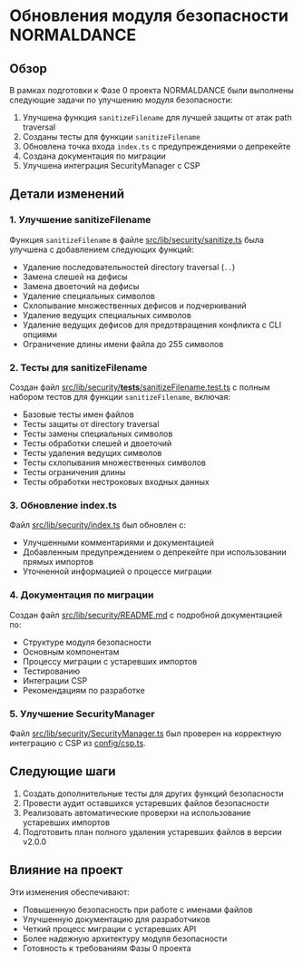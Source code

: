# Обновления модуля безопасности NORMALDANCE

## Обзор

В рамках подготовки к Фазе 0 проекта NORMALDANCE были выполнены следующие задачи по улучшению модуля безопасности:

1. Улучшена функция `sanitizeFilename` для лучшей защиты от атак path traversal
2. Созданы тесты для функции `sanitizeFilename`
3. Обновлена точка входа `index.ts` с предупреждениями о депрекейте
4. Создана документация по миграции
5. Улучшена интеграция SecurityManager с CSP

## Детали изменений

### 1. Улучшение sanitizeFilename

Функция `sanitizeFilename` в файле [src/lib/security/sanitize.ts](file:///c%3A/Users/AENDY/Desktop/NOR%20DANCE%20all%20time/NORMALDANCE%200.1.1/src/lib/security/sanitize.ts) была улучшена с добавлением следующих функций:

- Удаление последовательностей directory traversal (`..`)
- Замена слешей на дефисы
- Замена двоеточий на дефисы
- Удаление специальных символов
- Схлопывание множественных дефисов и подчеркиваний
- Удаление ведущих специальных символов
- Удаление ведущих дефисов для предотвращения конфликта с CLI опциями
- Ограничение длины имени файла до 255 символов

### 2. Тесты для sanitizeFilename

Создан файл [src/lib/security/__tests__/sanitizeFilename.test.ts](file:///c%3A/Users/AENDY/Desktop/NOR%20DANCE%20all%20time/NORMALDANCE%200.1.1/src/lib/security/__tests__/sanitizeFilename.test.ts) с полным набором тестов для функции `sanitizeFilename`, включая:

- Базовые тесты имен файлов
- Тесты защиты от directory traversal
- Тесты замены специальных символов
- Тесты обработки слешей и двоеточий
- Тесты удаления ведущих символов
- Тесты схлопывания множественных символов
- Тесты ограничения длины
- Тесты обработки нестроковых входных данных

### 3. Обновление index.ts

Файл [src/lib/security/index.ts](file:///c%3A/Users/AENDY/Desktop/NOR%20DANCE%20all%20time/NORMALDANCE%200.1.1/src/lib/security/index.ts) был обновлен с:

- Улучшенными комментариями и документацией
- Добавленным предупреждением о депрекейте при использовании прямых импортов
- Уточненной информацией о процессе миграции

### 4. Документация по миграции

Создан файл [src/lib/security/README.md](file:///c%3A/Users/AENDY/Desktop/NOR%20DANCE%20all%20time/NORMALDANCE%200.1.1/src/lib/security/README.md) с подробной документацией по:

- Структуре модуля безопасности
- Основным компонентам
- Процессу миграции с устаревших импортов
- Тестированию
- Интеграции CSP
- Рекомендациям по разработке

### 5. Улучшение SecurityManager

Файл [src/lib/security/SecurityManager.ts](file:///c%3A/Users/AENDY/Desktop/NOR%20DANCE%20all%20time/NORMALDANCE%200.1.1/src/lib/security/SecurityManager.ts) был проверен на корректную интеграцию с CSP из [config/csp.ts](file:///c%3A/Users/AENDY/Desktop/NOR%20DANCE%20all%20time/NORMALDANCE%200.1.1/config/csp.ts).

## Следующие шаги

1. Создать дополнительные тесты для других функций безопасности
2. Провести аудит оставшихся устаревших файлов безопасности
3. Реализовать автоматические проверки на использование устаревших импортов
4. Подготовить план полного удаления устаревших файлов в версии v2.0.0

## Влияние на проект

Эти изменения обеспечивают:

- Повышенную безопасность при работе с именами файлов
- Улучшенную документацию для разработчиков
- Четкий процесс миграции с устаревших API
- Более надежную архитектуру модуля безопасности
- Готовность к требованиям Фазы 0 проекта